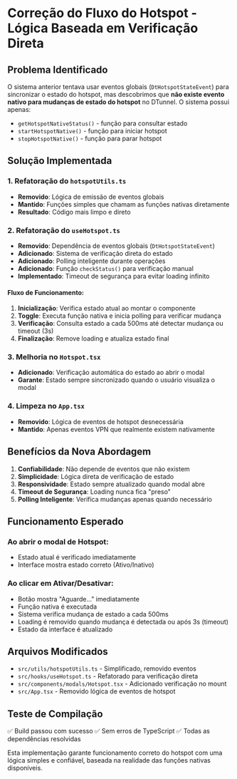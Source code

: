 # Correção do Fluxo do Hotspot - Lógica Baseada em Verificação Direta

## Problema Identificado

O sistema anterior tentava usar eventos globais (`DtHotspotStateEvent`) para sincronizar o estado do hotspot, mas descobrimos que **não existe evento nativo para mudanças de estado do hotspot** no DTunnel. O sistema possui apenas:

- `getHotspotNativeStatus()` - função para consultar estado
- `startHotspotNative()` - função para iniciar hotspot  
- `stopHotspotNative()` - função para parar hotspot

## Solução Implementada

### 1. Refatoração do `hotspotUtils.ts`
- **Removido**: Lógica de emissão de eventos globais
- **Mantido**: Funções simples que chamam as funções nativas diretamente
- **Resultado**: Código mais limpo e direto

### 2. Refatoração do `useHotspot.ts`
- **Removido**: Dependência de eventos globais (`DtHotspotStateEvent`)
- **Adicionado**: Sistema de verificação direta do estado
- **Adicionado**: Polling inteligente durante operações
- **Adicionado**: Função `checkStatus()` para verificação manual
- **Implementado**: Timeout de segurança para evitar loading infinito

#### Fluxo de Funcionamento:
1. **Inicialização**: Verifica estado atual ao montar o componente
2. **Toggle**: Executa função nativa e inicia polling para verificar mudança
3. **Verificação**: Consulta estado a cada 500ms até detectar mudança ou timeout (3s)
4. **Finalização**: Remove loading e atualiza estado final

### 3. Melhoria no `Hotspot.tsx`
- **Adicionado**: Verificação automática do estado ao abrir o modal
- **Garante**: Estado sempre sincronizado quando o usuário visualiza o modal

### 4. Limpeza no `App.tsx`
- **Removido**: Lógica de eventos de hotspot desnecessária
- **Mantido**: Apenas eventos VPN que realmente existem nativamente

## Benefícios da Nova Abordagem

1. **Confiabilidade**: Não depende de eventos que não existem
2. **Simplicidade**: Lógica direta de verificação de estado
3. **Responsividade**: Estado sempre atualizado quando modal abre
4. **Timeout de Segurança**: Loading nunca fica "preso"
5. **Polling Inteligente**: Verifica mudanças apenas quando necessário

## Funcionamento Esperado

### Ao abrir o modal de Hotspot:
- Estado atual é verificado imediatamente
- Interface mostra estado correto (Ativo/Inativo)

### Ao clicar em Ativar/Desativar:
- Botão mostra "Aguarde..." imediatamente
- Função nativa é executada
- Sistema verifica mudança de estado a cada 500ms
- Loading é removido quando mudança é detectada ou após 3s (timeout)
- Estado da interface é atualizado

## Arquivos Modificados

- `src/utils/hotspotUtils.ts` - Simplificado, removido eventos
- `src/hooks/useHotspot.ts` - Refatorado para verificação direta
- `src/components/modals/Hotspot.tsx` - Adicionado verificação no mount
- `src/App.tsx` - Removido lógica de eventos de hotspot

## Teste de Compilação
✅ Build passou com sucesso
✅ Sem erros de TypeScript
✅ Todas as dependências resolvidas

Esta implementação garante funcionamento correto do hotspot com uma lógica simples e confiável, baseada na realidade das funções nativas disponíveis.
